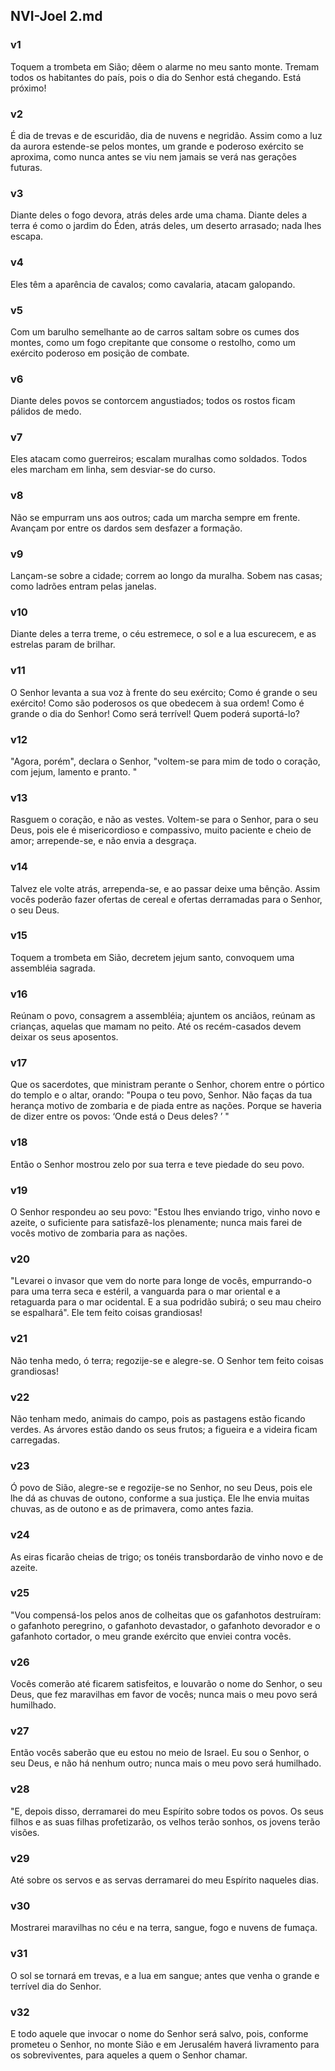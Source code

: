 ## NVI-Joel 2.md
### v1
 Toquem a trombeta em Sião; dêem o alarme no meu santo monte. Tremam todos os habitantes do país, pois o dia do Senhor está chegando. Está próximo!
### v2
 É dia de trevas e de escuridão, dia de nuvens e negridão. Assim como a luz da aurora estende-se pelos montes, um grande e poderoso exército se aproxima, como nunca antes se viu nem jamais se verá nas gerações futuras.
### v3
 Diante deles o fogo devora, atrás deles arde uma chama. Diante deles a terra é como o jardim do Éden, atrás deles, um deserto arrasado; nada lhes escapa.
### v4
 Eles têm a aparência de cavalos; como cavalaria, atacam galopando.
### v5
 Com um barulho semelhante ao de carros saltam sobre os cumes dos montes, como um fogo crepitante que consome o restolho, como um exército poderoso em posição de combate.
### v6
 Diante deles povos se contorcem angustiados; todos os rostos ficam pálidos de medo.
### v7
 Eles atacam como guerreiros; escalam muralhas como soldados. Todos eles marcham em linha, sem desviar-se do curso.
### v8
 Não se empurram uns aos outros; cada um marcha sempre em frente. Avançam por entre os dardos sem desfazer a formação.
### v9
 Lançam-se sobre a cidade; correm ao longo da muralha. Sobem nas casas; como ladrões entram pelas janelas.
### v10
 Diante deles a terra treme, o céu estremece, o sol e a lua escurecem, e as estrelas param de brilhar.
### v11
 O Senhor levanta a sua voz à frente do seu exército; Como é grande o seu exército! Como são poderosos os que obedecem à sua ordem! Como é grande o dia do Senhor! Como será terrível! Quem poderá suportá-lo?
### v12
 "Agora, porém", declara o Senhor, "voltem-se para mim de todo o coração, com jejum, lamento e pranto. "
### v13
 Rasguem o coração, e não as vestes. Voltem-se para o Senhor, para o seu Deus, pois ele é misericordioso e compassivo, muito paciente e cheio de amor; arrepende-se, e não envia a desgraça.
### v14
 Talvez ele volte atrás, arrependa-se, e ao passar deixe uma bênção. Assim vocês poderão fazer ofertas de cereal e ofertas derramadas para o Senhor, o seu Deus.
### v15
 Toquem a trombeta em Sião, decretem jejum santo, convoquem uma assembléia sagrada.
### v16
 Reúnam o povo, consagrem a assembléia; ajuntem os anciãos, reúnam as crianças, aquelas que mamam no peito. Até os recém-casados devem deixar os seus aposentos.
### v17
 Que os sacerdotes, que ministram perante o Senhor, chorem entre o pórtico do templo e o altar, orando: "Poupa o teu povo, Senhor. Não faças da tua herança motivo de zombaria e de piada entre as nações. Porque se haveria de dizer entre os povos: ‘Onde está o Deus deles? ’ "
### v18
 Então o Senhor mostrou zelo por sua terra e teve piedade do seu povo.
### v19
 O Senhor respondeu ao seu povo: "Estou lhes enviando trigo, vinho novo e azeite, o suficiente para satisfazê-los plenamente; nunca mais farei de vocês motivo de zombaria para as nações.
### v20
 "Levarei o invasor que vem do norte para longe de vocês, empurrando-o para uma terra seca e estéril, a vanguarda para o mar oriental e a retaguarda para o mar ocidental. E a sua podridão subirá; o seu mau cheiro se espalhará". Ele tem feito coisas grandiosas!
### v21
 Não tenha medo, ó terra; regozije-se e alegre-se. O Senhor tem feito coisas grandiosas!
### v22
 Não tenham medo, animais do campo, pois as pastagens estão ficando verdes. As árvores estão dando os seus frutos; a figueira e a videira ficam carregadas.
### v23
 Ó povo de Sião, alegre-se e regozije-se no Senhor, no seu Deus, pois ele lhe dá as chuvas de outono, conforme a sua justiça. Ele lhe envia muitas chuvas, as de outono e as de primavera, como antes fazia.
### v24
 As eiras ficarão cheias de trigo; os tonéis transbordarão de vinho novo e de azeite.
### v25
 "Vou compensá-los pelos anos de colheitas que os gafanhotos destruíram: o gafanhoto peregrino, o gafanhoto devastador, o gafanhoto devorador e o gafanhoto cortador, o meu grande exército que enviei contra vocês.
### v26
 Vocês comerão até ficarem satisfeitos, e louvarão o nome do Senhor, o seu Deus, que fez maravilhas em favor de vocês; nunca mais o meu povo será humilhado.
### v27
 Então vocês saberão que eu estou no meio de Israel. Eu sou o Senhor, o seu Deus, e não há nenhum outro; nunca mais o meu povo será humilhado.
### v28
 "E, depois disso, derramarei do meu Espírito sobre todos os povos. Os seus filhos e as suas filhas profetizarão, os velhos terão sonhos, os jovens terão visões.
### v29
 Até sobre os servos e as servas derramarei do meu Espírito naqueles dias.
### v30
 Mostrarei maravilhas no céu e na terra, sangue, fogo e nuvens de fumaça.
### v31
 O sol se tornará em trevas, e a lua em sangue; antes que venha o grande e terrível dia do Senhor.
### v32
 E todo aquele que invocar o nome do Senhor será salvo, pois, conforme prometeu o Senhor, no monte Sião e em Jerusalém haverá livramento para os sobreviventes, para aqueles a quem o Senhor chamar.
